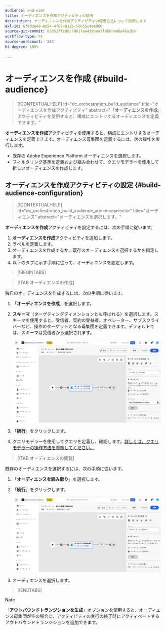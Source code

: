 ```yaml
---
audience: end-user
title: オーディエンスを作成アクティビティの使用
description: オーディエンスを作成アクティビティの使用方法について説明します
exl-id: 6fad3e49-e654-4f68-a125-50056c4ae980
source-git-commit: 65052ffcd8c70817aa428bea7f8b6baa0a49a1b0
workflow-type: ht
source-wordcount: '244'
ht-degree: 100%

---
```


# オーディエンスを作成 {#build-audience}

>[!CONTEXTUALHELP]
>id="dc_orchestration_build_audience"
>title="オーディエンスを作成アクティビティ"
>abstract="「**オーディエンスを作成**」アクティビティを使用すると、構成にエントリするオーディエンスを定義できます。"

**オーディエンスを作成**&#x200B;アクティビティを使用すると、構成にエントリするオーディエンスを定義できます。オーディエンス母集団を定義するには、次の操作を実行します。

* 既存の Adobe Experience Platform オーディエンスを選択します。
* フィルタリング基準を定義および組み合わせて、クエリモデラーを使用して新しいオーディエンスを作成します。

## オーディエンスを作成アクティビティの設定 {#build-audience-configuration}

>[!CONTEXTUALHELP]
>id="dc_orchestration_build_audience_audienceselector"
>title="オーディエンス"
>abstract="オーディエンスを選択します。"

**オーディエンスを作成**&#x200B;アクティビティを設定するには、次の手順に従います。

1. **オーディエンスを作成**&#x200B;アクティビティを追加します。
1. ラベルを定義します。
1. オーディエンスを作成するか、既存のオーディエンスを選択するかを指定します。
1. 以下のタブに示す手順に従って、オーディエンスを設定します。

>[!BEGINTABS]

>[!TAB オーディエンスの作成]

独自のオーディエンスを作成するには、次の手順に従います。

1. 「**オーディエンスを作成**」を選択します。
1. **スキーマ**（ターゲティングディメンションとも呼ばれる）を選択します。スキーマを使用すると、受信者、契約の受益者、オペレーター、サブスクライバーなど、操作のターゲットとなる母集団を定義できます。デフォルトでは、スキーマは受信者から選択されます。

   ![](../assets/build-audience-create.png)

1. 「**続行**」をクリックします。
1. クエリモデラーを使用してクエリを定義し、確認します。[詳しくは、クエリモデラーの操作方法を参照してください。](../../query/query-modeler-overview.md)

>[!TAB オーディエンスの閲覧]

既存のオーディエンスを選択するには、次の手順に従います。

1. 「**オーディエンスを読み取り**」を選択します。
1. 「**続行**」をクリックします。

   ![](../assets/build-audience-read.png)

1. オーディエンスを選択します。

>[!ENDTABS]

>[!NOTE]
>
>「**アウトバウンドトランジションを生成**」オプションを使用すると、オーディエンス母集団が空の場合に、アクティビティの実行の終了時にアクティベートするアウトバウンドトランジションを追加できます。

<!--
## Examples{#build-audience-examples}

Here is an example of a workflow with two **Build audience** activities. The first one targets the poker players audience, followed by an email delivery. The second one targets the VIP clients audience, followed by an SMS delivery.

![](../assets/workflow-audience-example.png)
-->
